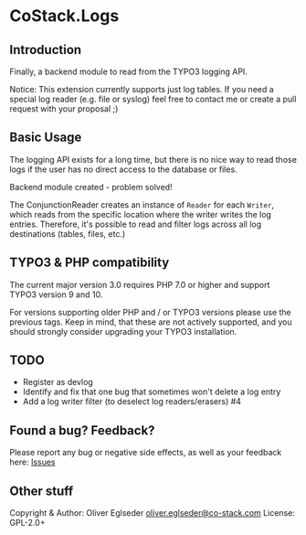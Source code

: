 # CoStack.Logs

## Introduction

Finally, a backend module to read from the TYPO3 logging API.

Notice: This extension currently supports just log tables.
If you need a special log reader (e.g. file or syslog) feel free
to contact me or create a pull request with your proposal ;)

## Basic Usage

The logging API exists for a long time, but there is no nice way to read
those logs if the user has no direct access to the database or files.

Backend module created - problem solved!

The ConjunctionReader creates an instance of `Reader` for each `Writer`,
which reads from the specific location where the writer writes the log
entries. Therefore, it's possible to read and filter logs across all log
destinations (tables, files, etc.)

## TYPO3 & PHP compatibility

The current major version 3.0 requires PHP 7.0 or higher and support TYPO3 version 9 and 10.

For versions supporting older PHP and / or TYPO3 versions please use the previous tags. Keep in mind, that these are not actively supported, and you should strongly consider upgrading your TYPO3 installation.

## TODO

* Register as devlog
* Identify and fix that one bug that sometimes won't delete a log entry
* Add a log writer filter (to deselect log readers/erasers) #4

## Found a bug? Feedback?

Please report any bug or negative side effects, as well as your feedback here: [Issues](https://gitlab.com/co-stack.com/co-stack.com/typo3-extensions/logs/-/issues)

## Other stuff

Copyright & Author: Oliver Eglseder <oliver.eglseder@co-stack.com>
License: GPL-2.0+
